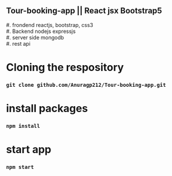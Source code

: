  ## Tour-booking-app || React jsx Bootstrap5
#. frondend reactjs, bootstrap, css3 </br>
#. Backend nodejs expressjs </br>
#. server side mongodb</br>
#. rest api </br>
# Cloning the respository
 ### `git clone github.com/Anuragp212/Tour-booking-app.git` 

# install packages  
### `npm install`  
  
# start app
### `npm start` 
 
 
